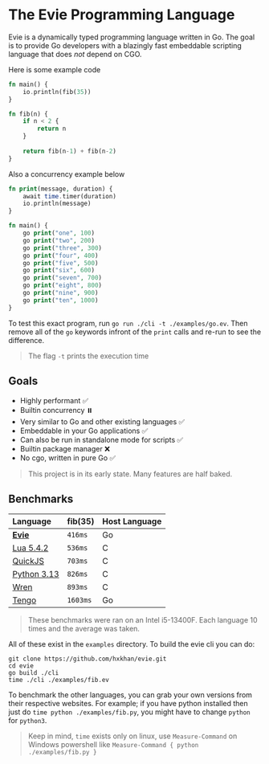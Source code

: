 # The Evie Programming Language

Evie is a dynamically typed programming language written in Go. The goal is to provide Go developers with a blazingly fast embeddable scripting language that does *not* depend on CGO. 

Here is some example code
```php
fn main() {
    io.println(fib(35))
}

fn fib(n) {
    if n < 2 {
        return n
    }
    
    return fib(n-1) + fib(n-2)
}
```

Also a concurrency example below
```php
fn print(message, duration) {
    await time.timer(duration)
    io.println(message)
}

fn main() {
    go print("one", 100)
    go print("two", 200)
    go print("three", 300)
    go print("four", 400)
    go print("five", 500)
    go print("six", 600)
    go print("seven", 700)
    go print("eight", 800)
    go print("nine", 900)
    go print("ten", 1000)
}
```
To test this exact program, run `go run ./cli -t ./examples/go.ev`. Then remove all of the `go` keywords infront of the `print` calls and re-run to see the difference.

> The flag `-t` prints the execution time

## Goals
- Highly performant ✅
- Builtin concurrency ⏸️
- Very similar to Go and other existing languages ✅
- Embeddable in your Go applications ✅
- Can also be run in standalone mode for scripts ✅
- Builtin package manager ❌
- No cgo, written in pure Go ✅

> This project is in its early state. Many features are half baked.

## Benchmarks
| Language | fib(35)  | Host Language |
| :-       | :-       | :-            |
| [**Evie**](https://github.com/hxkhan/evie) | `416ms` | Go |
| [Lua 5.4.2](https://lua.org/) | `536ms` | C | 
| [QuickJS](https://bellard.org/quickjs/) | `703ms` | C | 
| [Python 3.13](https://python.org/) | `826ms` | C |
| [Wren](https://wren.io/) | `893ms` | C |
| [Tengo](https://github.com/d5/tengo) | `1603ms` | Go |

> These benchmarks were ran on an Intel i5-13400F. Each language 10 times and the average was taken.

All of these exist in the `examples` directory. To build the evie cli you can do:
```
git clone https://github.com/hxkhan/evie.git
cd evie
go build ./cli
time ./cli ./examples/fib.ev
```

To benchmark the other languages, you can grab your own versions from their respective websites. For example; if you have python installed then just do `time python ./examples/fib.py`, you might have to change `python` for `python3`.

> Keep in mind, `time` exists only on linux, use `Measure-Command` on Windows powershell like `Measure-Command { python ./examples/fib.py }`